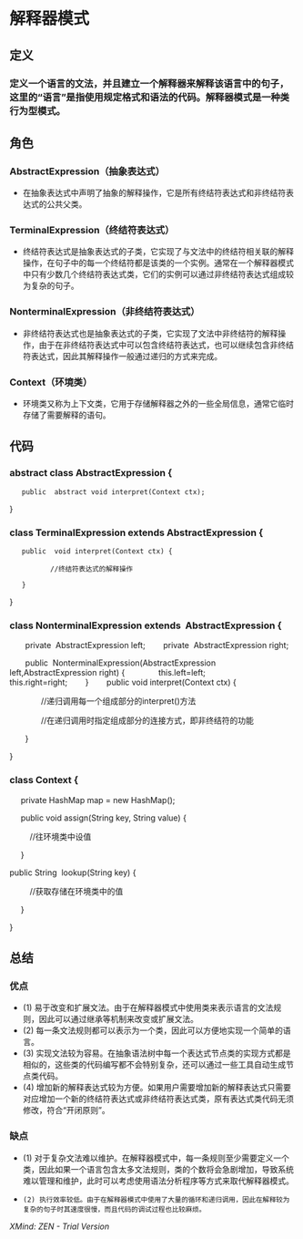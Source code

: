 # 解释器模式

## 定义

### 定义一个语言的文法，并且建立一个解释器来解释该语言中的句子，这里的“语言”是指使用规定格式和语法的代码。解释器模式是一种类行为型模式。

## 角色

### AbstractExpression（抽象表达式）

- 在抽象表达式中声明了抽象的解释操作，它是所有终结符表达式和非终结符表达式的公共父类。

### TerminalExpression（终结符表达式）

- 终结符表达式是抽象表达式的子类，它实现了与文法中的终结符相关联的解释操作，在句子中的每一个终结符都是该类的一个实例。通常在一个解释器模式中只有少数几个终结符表达式类，它们的实例可以通过非终结符表达式组成较为复杂的句子。

###  NonterminalExpression（非终结符表达式）

- 非终结符表达式也是抽象表达式的子类，它实现了文法中非终结符的解释操作，由于在非终结符表达式中可以包含终结符表达式，也可以继续包含非终结符表达式，因此其解释操作一般通过递归的方式来完成。

### Context（环境类）

- 环境类又称为上下文类，它用于存储解释器之外的一些全局信息，通常它临时存储了需要解释的语句。

## 代码

### abstract class AbstractExpression {

       public  abstract void interpret(Context ctx);

}

### class TerminalExpression extends  AbstractExpression {

       public  void interpret(Context ctx) {

              //终结符表达式的解释操作

       }

}

### class NonterminalExpression extends  AbstractExpression {
       private  AbstractExpression left;
       private  AbstractExpression right;

       public  NonterminalExpression(AbstractExpression left,AbstractExpression right) {
              this.left=left;
              this.right=right;
       }
       public void interpret(Context ctx) {

              //递归调用每一个组成部分的interpret()方法

              //在递归调用时指定组成部分的连接方式，即非终结符的功能

       }     

}


### class Context {

     private HashMap map = new HashMap();


     public void assign(String key, String value) {

         //往环境类中设值

     }


public String  lookup(String key) {

         //获取存储在环境类中的值

     }

}

## 总结

### 优点

- (1) 易于改变和扩展文法。由于在解释器模式中使用类来表示语言的文法规则，因此可以通过继承等机制来改变或扩展文法。
- (2) 每一条文法规则都可以表示为一个类，因此可以方便地实现一个简单的语言。
-   (3) 实现文法较为容易。在抽象语法树中每一个表达式节点类的实现方式都是相似的，这些类的代码编写都不会特别复杂，还可以通过一些工具自动生成节点类代码。
-  (4) 增加新的解释表达式较为方便。如果用户需要增加新的解释表达式只需要对应增加一个新的终结符表达式或非终结符表达式类，原有表达式类代码无须修改，符合“开闭原则”。

### 缺点

- (1) 对于复杂文法难以维护。在解释器模式中，每一条规则至少需要定义一个类，因此如果一个语言包含太多文法规则，类的个数将会急剧增加，导致系统难以管理和维护，此时可以考虑使用语法分析程序等方式来取代解释器模式。
-     (2) 执行效率较低。由于在解释器模式中使用了大量的循环和递归调用，因此在解释较为复杂的句子时其速度很慢，而且代码的调试过程也比较麻烦。

*XMind: ZEN - Trial Version*